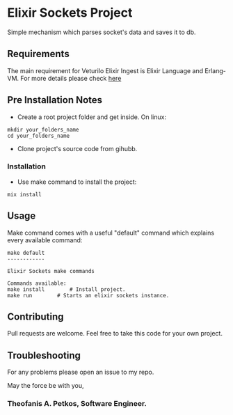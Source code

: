 # Elixir Sockets Project
Simple mechanism which parses socket's data and saves it to db.

## Requirements
The main requirement for Veturilo Elixir Ingest is Elixir Language and Erlang-VM. For more details please check [here](https://elixir-lang.org/install.html)

## Pre Installation Notes

* Create a root project folder and get inside. On linux:
```
mkdir your_folders_name
cd your_folders_name
```
* Clone project's source code from gihubb.

### Installation

* Use make command to install the project:
```
mix install
```

## Usage

Make command comes with a useful "default" command which explains every available command:
```
make default
------------

Elixir Sockets make commands

Commands available:
make install		# Install project.
make run		# Starts an elixir sockets instance.
```

## Contributing

Pull requests are welcome. Feel free to take this code for your own project.

## Troubleshooting

For any problems please open an issue to my repo.

May the force be with you,
### Theofanis A. Petkos, Software Engineer.
